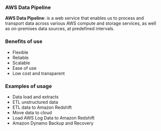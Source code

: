 ### AWS Data Pipeline

**AWS Data Pipeline**: is a web service that enables us to process and transport data across various AWS compute and storage services, as well as on-premises data sources, at predefined intervals.

### Benefits of use

- Flexible
- Reliable
- Scalable
- Ease of use
- Low cost and transparent

### Examples of usage

- Data load and extracts
- ETL unstructured data
- ETL data to Amazon Redshift
- Move data to cloud
- Load AWS Log Data to Amazon Redshift
- Amazon Dynamo Backup and Recovery
